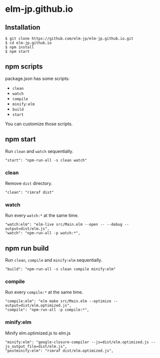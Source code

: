 # elm-jp.github.io


## Installation

```
$ git clone https://github.com/elm-jp/elm-jp.github.io.git
$ cd elm-jp.github.io
$ npm install
$ npm start
```


## npm scripts

package.json has some scripts:

- `clean`
- `watch`
- `compile`
- `minify:elm`
- `build`
- `start`

You can customize those scripts.


## npm start

Run `clean` and `watch` sequentially.

```
"start": "npm-run-all -s clean watch"
```

### clean

Remove `dist` directory.

```
"clean": "rimraf dist"
```

### watch

Run every `watch:*` at the same time.

```
"watch:elm": "elm-live src/Main.elm --open -- --debug --output=dist/elm.js",
"watch": "npm-run-all -p watch:*",
```


## npm run build

Run `clean`, `compile` and `minify:elm` sequentially.

```
"build": "npm-run-all -s clean compile minify:elm"
```

### compile

Run every `compile:*` at the same time.

```
"compile:elm": "elm make src/Main.elm --optimize --output=dist/elm.optimized.js",
"compile": "npm-run-all -p compile:*",
```

### minify:elm

Minify elm.optimized.js to elm.js

```
"minify:elm": "google-closure-compiler --js=dist/elm.optimized.js --js_output_file=dist/elm.js",
"postminify:elm": "rimraf dist/elm.optimized.js",
```

